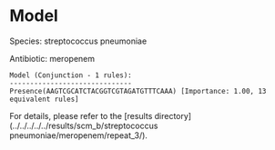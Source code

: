 
# Model

Species: streptococcus pneumoniae

Antibiotic: meropenem

```
Model (Conjunction - 1 rules):
------------------------------
Presence(AAGTCGCATCTACGGTCGTAGATGTTTCAAA) [Importance: 1.00, 13 equivalent rules]

```

For details, please refer to the [results directory](../../../../../results/scm_b/streptococcus pneumoniae/meropenem/repeat_3/).

